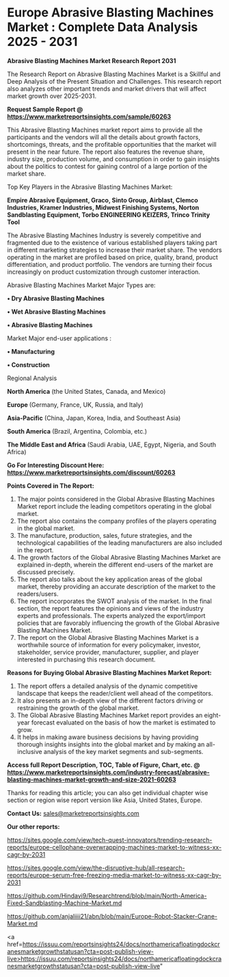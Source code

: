  # Europe Abrasive Blasting Machines Market : Complete Data Analysis 2025 - 2031

<strong>Abrasive Blasting Machines Market Research Report 2031</strong>

The Research Report on Abrasive Blasting Machines Market is a Skillful and Deep Analysis of the Present Situation and Challenges. This research report also analyzes other important trends and market drivers that will affect market growth over 2025-2031.

<strong>Request Sample Report @ <a href=https://www.marketreportsinsights.com/sample/60263>https://www.marketreportsinsights.com/sample/60263</a></strong>

This Abrasive Blasting Machines market report aims to provide all the participants and the vendors will all the details about growth factors, shortcomings, threats, and the profitable opportunities that the market will present in the near future. The report also features the revenue share, industry size, production volume, and consumption in order to gain insights about the politics to contest for gaining control of a large portion of the market share.

Top Key Players in the Abrasive Blasting Machines Market:

<strong>Empire Abrasive Equipment, Graco, Sinto Group, Airblast, Clemco Industries, Kramer Industries, Midwest Finishing Systems, Norton Sandblasting Equipment, Torbo ENGINEERING KEIZERS, Trinco Trinity Tool</strong>

The Abrasive Blasting Machines Industry is severely competitive and fragmented due to the existence of various established players taking part in different marketing strategies to increase their market share. The vendors operating in the market are profiled based on price, quality, brand, product differentiation, and product portfolio. The vendors are turning their focus increasingly on product customization through customer interaction.

Abrasive Blasting Machines Market Major Types are:

<strong>• Dry Abrasive Blasting Machines

• Wet Abrasive Blasting Machines

• Abrasive Blasting Machines</strong>

Market Major end-user applications :

<strong>• Manufacturing

• Construction</strong>

Regional Analysis

</u><strong><b>North America</b></strong> (the United States, Canada, and Mexico)

<strong><b>Europe </b></strong>(Germany, France, UK, Russia, and Italy)

<strong><b>Asia-Pacific</b></strong> (China, Japan, Korea, India, and Southeast Asia)

<strong><b>South America</b></strong> (Brazil, Argentina, Colombia, etc.)

<strong><b>The Middle East and Africa</b></strong> (Saudi Arabia, UAE, Egypt, Nigeria, and South Africa)

<strong>Go For Interesting Discount Here: <a href=https://www.marketreportsinsights.com/discount/60263>https://www.marketreportsinsights.com/discount/60263</a></strong>

<strong>Points Covered in The Report:</strong>
<ol>
  <li>The major points considered in the Global Abrasive Blasting Machines Market report include the leading competitors operating in the global market.</li>
  <li>The report also contains the company profiles of the players operating in the global market.</li>
  <li>The manufacture, production, sales, future strategies, and the technological capabilities of the leading manufacturers are also included in the report.</li>
  <li>The growth factors of the Global Abrasive Blasting Machines Market are explained in-depth, wherein the different end-users of the market are discussed precisely.</li>
  <li>The report also talks about the key application areas of the global market, thereby providing an accurate description of the market to the readers/users.</li>
  <li>The report incorporates the SWOT analysis of the market. In the final section, the report features the opinions and views of the industry experts and professionals. The experts analyzed the export/import policies that are favorably influencing the growth of the Global Abrasive Blasting Machines Market.</li>
  <li>The report on the Global Abrasive Blasting Machines Market is a worthwhile source of information for every policymaker, investor, stakeholder, service provider, manufacturer, supplier, and player interested in purchasing this research document.</li>
</ol>
<strong>Reasons for Buying Global Abrasive Blasting Machines Market Report:</strong>

<ol>
  <li>The report offers a detailed analysis of the dynamic competitive landscape that keeps the reader/client well ahead of the competitors.</li>
  <li>It also presents an in-depth view of the different factors driving or restraining the growth of the global market.</li>
  <li>The Global Abrasive Blasting Machines Market report provides an eight-year forecast evaluated on the basis of how the market is estimated to grow.</li>
  <li>It helps in making aware business decisions by having providing thorough insights insights into the global market and by making an all-inclusive analysis of the key market segments and sub-segments.</li>
</ol>
<strong>Access full Report Description, TOC, Table of Figure, Chart, etc. @ <a href=https://www.marketreportsinsights.com/industry-forecast/abrasive-blasting-machines-market-growth-and-size-2021-60263>https://www.marketreportsinsights.com/industry-forecast/abrasive-blasting-machines-market-growth-and-size-2021-60263</a></strong>


Thanks for reading this article; you can also get individual chapter wise section or region wise report version like Asia, United States, Europe.

<strong>Contact Us:</strong>
sales@marketreportsinsights.com

<strong>Our other reports:</strong>

<a href=https://sites.google.com/view/tech-quest-innovators/trending-research-reports/europe-cellophane-overwrapping-machines-market-to-witness-xx-cagr-by-2031>https://sites.google.com/view/tech-quest-innovators/trending-research-reports/europe-cellophane-overwrapping-machines-market-to-witness-xx-cagr-by-2031</a>

<a href=https://sites.google.com/view/the-disruptive-hub/all-research-reports/europe-serum-free-freezing-media-market-to-witness-xx-cagr-by-2031>https://sites.google.com/view/the-disruptive-hub/all-research-reports/europe-serum-free-freezing-media-market-to-witness-xx-cagr-by-2031</a>

<a href=https://github.com/Hindavi9/Researchtrend/blob/main/North-America-Fixed-Sandblasting-Machine-Market.md>https://github.com/Hindavi9/Researchtrend/blob/main/North-America-Fixed-Sandblasting-Machine-Market.md</a>

<a href=https://github.com/anjaliiii21/abn/blob/main/Europe-Robot-Stacker-Crane-Market.md>https://github.com/anjaliiii21/abn/blob/main/Europe-Robot-Stacker-Crane-Market.md</a>

<a href=https://issuu.com/reportsinsights24/docs/northamericafloatingdockcranesmarketgrowthstatusan?cta=post-publish-view-live>https://issuu.com/reportsinsights24/docs/northamericafloatingdockcranesmarketgrowthstatusan?cta=post-publish-view-live</a>"
